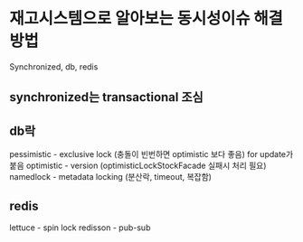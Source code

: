 # 재고시스템으로 알아보는 동시성이슈 해결방법

Synchronized, db, redis


## synchronized는 transactional 조심

## db락
pessimistic - exclusive lock (충돌이 빈번하면 optimistic 보다 좋음) for update가 붙음
optimistic - version (optimisticLockStockFacade 실패시 처리 필요)
namedlock - metadata locking (분산락, timeout, 복잡함)

## redis

lettuce - spin lock
redisson - pub-sub

